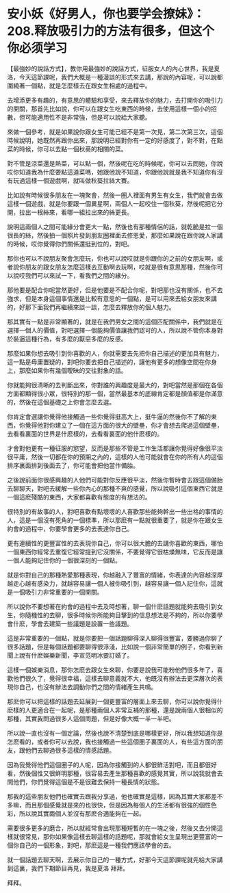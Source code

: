 # 安小妖《好男人，你也要学会撩妹》：208.释放吸引力的方法有很多，但这个你必须学习

【最強妙的說話方式】，教你用最強妙的說話方式，征服女人的內心世界，我是夏洛，今天這節課呢，我們大概是一種漫談的形式來去講，那說的內容呢，可以說都圍繞著一個點，就是怎麼樣去在跟女生相處的過程中。

去增添更多有趣的，有意思的體驗和享受，來去釋放你的魅力，去打開你的吸引力的開關，那首先比如說，你可以在跟女生吃東西的時候，去使用這樣一個小的招數，但可能適用性不是非常強，但是可以說給大家聽。

來做一個參考，就是如果說你跟女生可能已經不是第一次見，第二次第三次，這個時候說明，她既然再跟你出來，那說明已經對你有一定的好感度了，對不對，在點菜的時候，你可以去點一個秋葵的相關的菜。

對不管是涼菜還是熱菜，可以點一個，然後呢在吃的時候呢，你可以去問她，你說哎你知道我為什麼要點這道菜嗎，她跟他說不知道，你跟他說就是我不知道你有沒有玩過這樣一個遊戲啊，就叫做秋葵拉絲大賽。

比如說有時候很多朋友在一塊聚會，然後一圈人裡面有男生有女生，我們就會去做這樣一個遊戲，就是你要跟一個異星啊，兩個人一起咬住一個秋葵，然後呢把它分開，拉出一根絲來，看哪一組拉出來的絲更長。

說明這兩個人之間可能緣分會更大一點，然後也有那種情侶的話，就乾脆是拉一個很長的絲，然後拍一個照片發到朋友圈裡面去修恩愛，那麼如果說在跟你說人家講的時候，哎你覺得你們關係還挺到位的，對吧。

那你也可以不說朋友聚會怎麼玩，你也可以說哎就是你跟你的之前的女朋友啊，或者說你朋友的跟女朋友怎麼這樣去互動啊去玩啊，哎就是很有意思那種，然後你可以說哎我們可以來試一下，看我們之間的緣分。

那他要是配合你呢當然更好，但是他要是不配合你呢，對吧那也沒有關係，也不去強求，但是本身這個事情還是比較有意思的一個點，是可以用來去給女朋友來講的，好那下面我們再繼續來談一談，怎麼去釋放你的個人魅力。

那其實有一點是非常顯著的，就是在我們男女之間的這個匹配關係中，我們就是在選擇一個人的價值，對吧選擇一個能夠價值讓我們認可的人，所以說不管你本身對於裝逼這種行為，有多麼的厭惡多麼的反感。

那麼如果你想去吸引到你喜歡的人，你就需要去先把你自己描述的更加具有魅力，這一點是毋庸置疑的，對吧你要去把自己描述的，讓他有更多的想像空間在你身上，那麼如果你有幾個曖昧的交往對象的話。

你就能夠很清晰的去判斷出來，你對誰的興趣度是最大的，對吧當然是那個在各個方面都顯得很小眾，很特別的那一個，當然最基本的底線肯定都是顏值都是你滿意的，然後在這個基礎之上你會怎麼去選。

你肯定會選讓你覺得他接觸過一些你覺得挺高大上，挺牛逼的然後你不了解的東西，你覺得他對你建立了一個在這方面的很大的壁壘，你才會想去爬過這個壁壘，去看看裏面的世界是什麽樣的，去看看裏面的他什麽樣的。

才會對他更有一種征服的慾望，反而是那些不管是工作生活都讓你覺得好像很平淡很平庸，然後一切都在你的預期之內的，這樣的人他可能就會在你的所有人的這個排序裏面排到後面去了，你可能會把他當作備胎。

之後說前面你很感興趣的人他們可能對你反應很平淡，然後你暫時會去跟這個備胎去聊聊天，對吧去緩解一些你內心的那種不爽的感覺，所以說吸引這個東西它就是一個這麽殘酷的東西，大家都喜歡有態度的有想法的。

很特別的有故事的人，對吧喜歡有點壞壞的人喜歡那些能夠幹出一些出格的事情的人，這是一個沒有死角的一個標準，所以那麽有一點就很重要了，就是你在跟女生約會的過程中，你要學會更多的去表達你自己。

更有連續性的更豐富性的去表現你自己，你可以很大膽的去講你喜歡的東西，哪怕一個東西你經常去重復它經常提到它沒關係，不要覺得它很枯燥無味，它反而是讓一個人能夠記住你的一個很深刻的一個點。

就是你對自己的那種熱愛那種表現，你越融入了豐富的情緒，你表達的內容越深厚越走心越有感染力，就越容易讓一個人被你吸引到，越容易讓一個人記住你，這就是一個吸引力非常重要的一個開關。

所以說你不要想著在約會的過程中去及時想著，聊一個什麽話題就能夠去吸引到女生，你隨機性的去聊，很多時候你所能夠目擊到的信息想法是不夠的，所以你要學會什麽，學會去建築一些議題是設置一些議題。

這是非常重要的一個點，就是你要把一個話題聊得深入聊得很豐富，要勝過你聊了很多話題，但是每個話題都要聊得很浮淺，比如說一個非常簡單的例子，你看到新聞上說有什麽娛樂新聞，李宣范明冰要訂婚了。

這樣一個娛樂消息，那你怎麽去跟女生來聊，你要是說我可能粉他們很多年了，喜歡他們很久了，覺得很幸福，這樣去聊意義就不大，他既沒有辦法去更深層次的表現你自己，也沒有辦法去調動你們之間的情緒產生共鳴。

那麽你可以把這樣的話題去延展到一個更豐富的層面上來去聊，你可以說你覺得什麽樣的人更適合在一起呢，是那種兩個人非常互補的那種，還是說兩個人很相似的那種，其實我問過很多人這個問題，但是好像大概一半一半吧。

所以說一直也沒有一個定論，然後也說不清楚到底是哪樣更好，所以我想知道你是怎麽看的，或者你可以去說，我也接觸過一些這個圈子裏面的人，有些這方面的朋友，跟他們去聊過很多這樣的情感話題。

因為我覺得他們這個圈子的人呢，因為你接觸到的人都很鮮活對吧，而且都很好看，然後個性又很鮮明那種，很容易去產生那種喜歡的感覺其實，所以說我就會去問他們，你們覺得這個是不是很難去保持一種長情的狀態。

那我的這些朋友他們也確實去跟我分享過，他也確實是這樣，因為其實大家都差不多嘛，而且那個感覺就是來的也很快，但是因為每個人的生活都有很強的個性色彩，所以說其實兩個人並沒有那麽合適能夠在一起。

需要很多更多的磨合，所以就經常會出現那種短暫的在一塊之後，然後又去分開這樣就很常見，那你如果像這樣去聊這樣的話題呢，那就會給女生呈現出更豐富的一個你自己的一個形象，對吧，那麽這是一種我們應該學會的去。

就一個話題去聊天啊，去展示你自己的一種方式，好那今天這節課呢就先給大家講到這裏，我們下期節目再見，我是夏洛 拜拜。

拜拜。